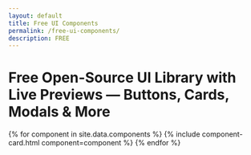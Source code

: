 ```yaml
---
layout: default
title: Free UI Components
permalink: /free-ui-components/
description: FREE
---
```


<h1>Free Open-Source UI Library with Live Previews — Buttons, Cards, Modals & More</h1>

<div class="components-grid">
  {% for component in site.data.components %}
    {% include component-card.html component=component %}
  {% endfor %}
</div>
